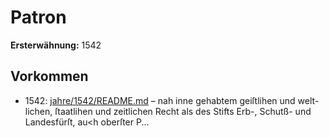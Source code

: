 # Patron

**Ersterwähnung:** 1542

## Vorkommen
- 1542: [jahre/1542/README.md](../jahre/1542/README.md) – nah inne gehabtem geiſtlihen und welt-
lichen, ſtaatlihen und zeitlichen Recht als des Stifts Erb-,
Schutß- und Landesfürſt, au<h oberſter P...
